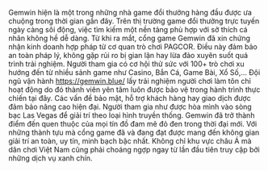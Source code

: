 Gemwin hiện là một trong những nhà game đổi thưởng hàng đầu được ưa chuộng trong thời gian gần đây. Trên thị trường game đổi thưởng trực tuyến ngày càng sôi động, việc tìm kiếm một nền tảng phù hợp với sở thích cá nhân không hề dễ dàng.
Từ khi ra mắt, cổng game Gemwin đã xin chứng nhận kinh doanh hợp pháp từ cơ quan trò chơi PAGCOR. Điều này đảm bảo an toàn pháp lý, không gặp rủi ro bị gian lận hay lừa đảo xuyên suốt quá trình trải nghiệm. Người tham gia có cơ hội thử sức với 100+ trò chơi xu hướng đến từ nhiều sảnh game như Casino, Bắn Cá, Game Bài, Xổ Số,…
Đội ngũ vận hành https://gemwin.blue/  lấy trải nghiệm người chơi làm tôn chỉ hoạt động do đó thành viên yên tâm luôn được bảo vệ trong hành trình thực chiến tại đây. Các vấn đề bảo mật, hỗ trợ khách hàng hay giao dịch được đảm bảo nâng cao hiện đại. Người tham gia như được hòa mình vào sòng bạc Las Vegas để giải trí theo loại hình truyền thống.
Gemwin đã trở thành điểm đến quen thuộc của mọi tín đồ đam mê đỏ đen trong thời đại mới. Với những thành tựu mà cổng game đã và đang đạt được mang đến không gian giải trí an toàn, uy tín, minh bạch bậc nhất. Không chỉ khu vực châu Á mà dân chơi Việt Nam cũng phải choáng ngợp ngay từ lần đầu tiên truy cập bởi những dịch vụ xanh chín. 

